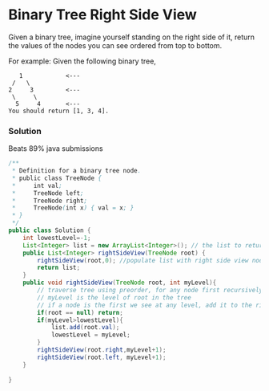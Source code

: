 # Binary Tree Right Side View

Given a binary tree, imagine yourself standing on the right side of it, return the values of the nodes you can see ordered from top to bottom.

For example:
Given the following binary tree,
```
   1            <---
 /   \
2     3         <---
 \     \
  5     4       <---
You should return [1, 3, 4].
```
### Solution
Beats 89% java submissions
``` java
/**
 * Definition for a binary tree node.
 * public class TreeNode {
 *     int val;
 *     TreeNode left;
 *     TreeNode right;
 *     TreeNode(int x) { val = x; }
 * }
 */
public class Solution {
    int lowestLevel=-1;
    List<Integer> list = new ArrayList<Integer>(); // the list to return
    public List<Integer> rightSideView(TreeNode root) {
        rightSideView(root,0); //populate list with right side view nodes
        return list;
    }
    public void rightSideView(TreeNode root, int myLevel){
        // traverse tree using preorder, for any node first recursively traverse its right subtree then its left subtree
        // myLevel is the level of root in the tree 
        // if a node is the first we see at any level, add it to the right side view. The nodes and their order must be correct given the order of this traversal
        if(root == null) return;
        if(myLevel>lowestLevel){
            list.add(root.val);
            lowestLevel = myLevel;
        }
        rightSideView(root.right,myLevel+1);
        rightSideView(root.left, myLevel+1);
    }
    
}
```
